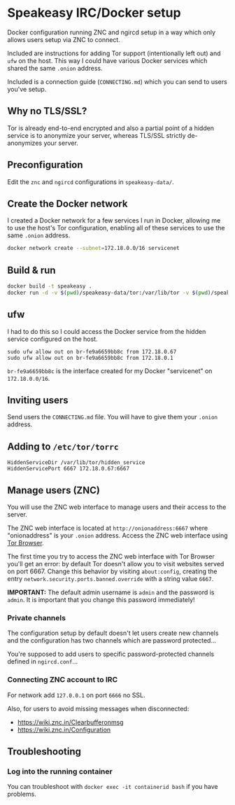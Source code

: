 # Speakeasy IRC/Docker setup

Docker configuration running ZNC and ngircd setup in a way which only allows users
setup via ZNC to connect.

Included are instructions for adding Tor support (intentionally left out) and `ufw`
on the host. This way I could have various Docker services which shared the same
`.onion` address.

Included is a connection guide (`CONNECTING.md`) which you can send to users
you've setup.

## Why no TLS/SSL?

Tor is already end-to-end encrypted and also a partial point of a hidden
service is to anonymize your server, whereas TLS/SSL strictly de-anonymizes
your server.

## Preconfiguration

Edit the `znc` and `ngircd` configurations in `speakeasy-data/`.

## Create the Docker network

I created a Docker network for a few services I run in Docker, allowing me to
use the host's Tor configuration, enabling all of these services to use the
same `.onion` address.

```bash
docker network create --subnet=172.18.0.0/16 servicenet
```

## Build & run

```bash
docker build -t speakeasy .
docker run -d -v $(pwd)/speakeasy-data/tor:/var/lib/tor -v $(pwd)/speakeasy-data/znc:/znc-data -v $(pwd)/speakeasy-data/ngircd:/etc/ngircd --restart=always --net servicenet --hostname=speakeasy --ip=172.18.0.67 speakeasy
```

## ufw

I had to do this so I could access the Docker service from the hidden service configured on the host.

```
sudo ufw allow out on br-fe9a6659bb8c from 172.18.0.67
sudo ufw allow out on br-fe9a6659bb8c from 172.18.0.1
```

`br-fe9a6659bb8c` is the interface created for my Docker "servicenet" on `172.18.0.0/16`.

## Inviting users

Send users the `CONNECTING.md` file. You will have to give them your `.onion`
address.

## Adding to `/etc/tor/torrc`

```
HiddenServiceDir /var/lib/tor/hidden_service
HiddenServicePort 6667 172.18.0.67:6667
```

## Manage users (ZNC)

You will use the ZNC web interface to manage users and their access to the server.

The ZNC web interface is located at `http://onionaddress:6667` where
"onionaddress" is your `.onion` address. Access the ZNC web interface using [Tor
Browser](https://www.torproject.org/).

The first time you try to access the ZNC web interface with Tor Browser you'll
get an error: by default Tor doesn't allow you to visit websites served on port
6667. Change this behavior by visiting `about:config`, creating the entry
`network.security.ports.banned.override` with a string value `6667`.

**IMPORTANT:** The default admin username is `admin` and the password is
`admin`. It is important that you change this password immediately!

### Private channels

The configuration setup by default doesn't let users create new channels and
the configuration has two channels which are password protected...

You're supposed to add users to specific password-protected channels defined in
`ngircd.conf`...

### Connecting ZNC account to IRC

For network add `127.0.0.1` on port `6666` no SSL.

Also, for users to avoid missing messages when disconnected:

  * https://wiki.znc.in/Clearbufferonmsg
  * https://wiki.znc.in/Configuration

## Troubleshooting

### Log into the running container

You can troubleshoot with `docker exec -it containerid bash` if you
have problems.
